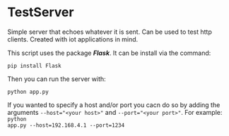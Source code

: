 # TestServer

Simple server that echoes whatever it is sent. Can be used to test http clients. Created with iot applications in mind.

This script uses the package ***Flask***. It can be install via the command:

<pre><code>pip install Flask</code></pre>

Then you can run the server with:

<pre><code>python app.py</code></pre>


If you wanted to specify a host and/or port you cacn do so by adding the arguments <code>--host="\<your host\>"</code> and <code>--port="\<your port\>"</code>.
For example: <code>python app.py --host=192.168.4.1 --port=1234</code>
